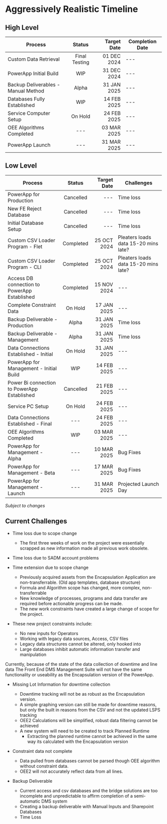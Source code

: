# Aggressively Realistic Timeline

## High Level
| Process            | Status            | Target Date       | Completion Date   |
| ------------------ |:-----------------:|------------------:| ----------------- |
| Custom Data Retrieval  | Final Testing | 01 DEC 2024 | --- |
| PowerApp Initial Build | WIP | 31 DEC 2024 | --- |
| Backup Deliverables - Manual Method | Alpha | 31 JAN 2025 | --- |
| Databases Fully Established | WIP | 14 FEB 2025 | --- |
| Service Computer Setup | On Hold | 24 FEB 2025 | --- |
| OEE Algorithms Completed | --- | 03 MAR 2025 | --- |
| PowerApp Launch | --- | 31 MAR 2025 | --- |

## Low Level
| Process            | Status            | Target Date       | Challenges        |
| ------------------ |:-----------------:|------------------:| ----------------- |
| PowerApp for Production | Cancelled | --- | Time loss |
| New FE Reject Database | Cancelled | --- | Time loss |
| Initial Database Setup | Cancelled | --- | Time loss |
| Custom CSV Loader Program - Flet | Completed | 25 OCT 2024 | Pleaters loads data 15-20 mins late? |
| Custom CSV Loader Program - CLI | Completed | 25 OCT 2024 | Pleaters loads data 15-20 mins late? |
| Access DB connection to PowerApp Established | Completed | 15 NOV 2024 | --- |
| Complete Constraint Data | On Hold | 17 JAN 2025 | --- |
| Backup Deliverable - Production | Alpha | 31 JAN 2025 | Time loss |
| Backup Deliverable - Management | Alpha | 31 JAN 2025 | Time loss |
| Data Connections Established - Initial | On Hold | 31 JAN 2025 | --- |
| PowerApp for Management - Initial Build | WIP | 14 FEB 2025 | --- |
| Power Bi connection to PowerApp Established | Cancelled | 21 FEB 2025 | --- |
| Service PC Setup | On Hold | 24 FEB 2025 | --- |
| Data Connections Established - Final | --- | 24 FEB 2025 | --- |
| OEE Algorithms Completed | WIP | 03 MAR 2025 | --- |
| PowerApp for Management - Alpha | --- | 10 MAR 2025 | Bug Fixes |
| PowerApp for Management - Beta | --- | 17 MAR 2025 | Bug Fixes |
| PowerApp for Management - Launch | --- | 31 MAR 2025 | Projected Launch Day |


*Subject to changes*

## Current Challenges

- Time loss due to scope change
    - The first three weeks of work on the project were essentially scrapped as new information made all previous work obsolete.

- Time loss due to SADM account problems 

- Time extension due to scope change
    - Previously acquired assets from the Encapsulation Application are non-transferrable. (Old app templates, database structure)
    - Formula and Algorithm scope has changed, more complex, non-transferrable
    - New knowledge of processes, programs and data transfer are required before actionable progress can be made. 
    - The new work constraints have created a large change of scope for the project.

- These new project constraints include:
    - No new inputs for Operators
    - Working with legacy data sources, Access, CSV files
    - Legacy data structures cannot be altered, only hooked into
    - Large databases inhibit automatic information transfer and manipulation

Currently, because of the state of the data collection of downtime and line data The Front End DMS Management Suite will not have the same
functionality or useability as the Encapsulation version of the PowerApp.

- Missing Lot Information for downtime collection
    - Downtime tracking will not be as robust as the Encapsulation version.
    - A simple graphing version can still be made for downtime reasons, but only the built in reasons from the CSV and not the updated LSPS tracking
    - OEE2 Calculations will be simplified, robust data filtering cannot be achieved
    - A new system will need to be created to track Planned Runtime
        - Extracting the planned runtime cannot be achieved in the same way its calculated with the Encapsulation version

- Constraint data not complete
    - Data pulled from databases cannot be parsed though OEE algorithm without constraint data.
    - OEE2 will not accurately reflect data from all lines.

- Backup Deliverable
    - Current access and csv databases and the bridge solutions are too incomplete and unpredictable to affirm completion of a semi-automatic DMS system
    - Creating a backup deliverable with Manual Inputs and Sharepoint Databases
    - Time Loss